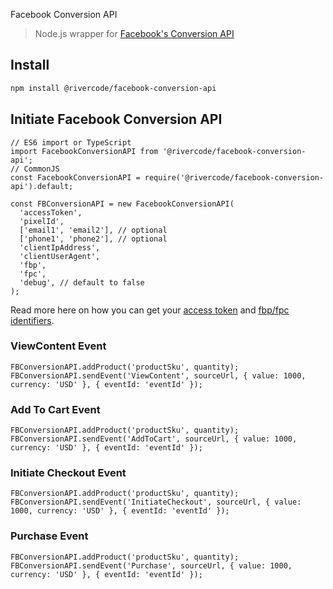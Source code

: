 Facebook Conversion API

> Node.js wrapper for [Facebook's Conversion API](https://developers.facebook.com/docs/marketing-api/conversions-api/)

## Install

```bash
npm install @rivercode/facebook-conversion-api
```

## Initiate Facebook Conversion API
```node
// ES6 import or TypeScript
import FacebookConversionAPI from '@rivercode/facebook-conversion-api';
// CommonJS
const FacebookConversionAPI = require('@rivercode/facebook-conversion-api').default;

const FBConversionAPI = new FacebookConversionAPI(
  'accessToken',
  'pixelId',
  ['email1', 'email2'], // optional
  ['phone1', 'phone2'], // optional
  'clientIpAddress',
  'clientUserAgent',
  'fbp',
  'fpc',
  'debug', // default to false
);
```

Read more here on how you can get your [access token](https://developers.facebook.com/docs/marketing-api/conversions-api/get-started/#access-token) and [fbp/fpc identifiers](https://developers.facebook.com/docs/marketing-api/conversions-api/parameters/fbp-and-fbc/).

### ViewContent Event
```node
FBConversionAPI.addProduct('productSku', quantity);
FBConversionAPI.sendEvent('ViewContent', sourceUrl, { value: 1000, currency: 'USD' }, { eventId: 'eventId' });
```

### Add To Cart Event
```node
FBConversionAPI.addProduct('productSku', quantity);
FBConversionAPI.sendEvent('AddToCart', sourceUrl, { value: 1000, currency: 'USD' }, { eventId: 'eventId' });
```

### Initiate Checkout Event
```node
FBConversionAPI.addProduct('productSku', quantity);
FBConversionAPI.sendEvent('InitiateCheckout', sourceUrl, { value: 1000, currency: 'USD' }, { eventId: 'eventId' });
```

### Purchase Event
```node
FBConversionAPI.addProduct('productSku', quantity);
FBConversionAPI.sendEvent('Purchase', sourceUrl, { value: 1000, currency: 'USD' }, { eventId: 'eventId' });
```
